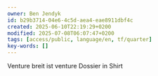 ```yaml
---
owner: Ben Jendyk
id: b29b3714-04e6-4c5d-aea4-eae8911dbf4c
created: 2025-06-10T22:19:29+0200
modified: 2025-07-08T06:07:47+0200
tags: [access/public, language/en, tf/quarter]
key-words: []
---
```


Venture breit ist venture Dossier in Shirt 